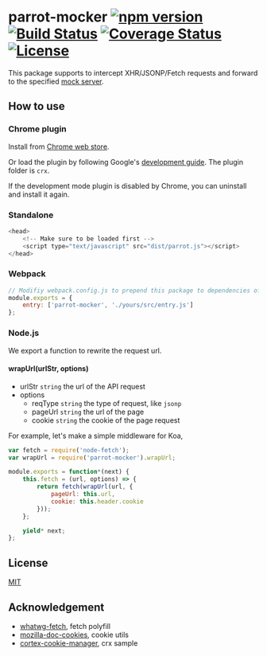# parrot-mocker [![npm version](https://badge.fury.io/js/parrot-mocker.svg)](https://badge.fury.io/js/parrot-mocker) [![Build Status](https://travis-ci.org/chinesedfan/parrot-mocker.svg?branch=master)](https://travis-ci.org/chinesedfan/parrot-mocker) [![Coverage Status](https://coveralls.io/repos/github/chinesedfan/parrot-mocker/badge.svg?branch=master)](https://coveralls.io/github/chinesedfan/parrot-mocker?branch=master) [![License](https://img.shields.io/github/license/chinesedfan/parrot-mocker.svg)][license]

This package supports to intercept XHR/JSONP/Fetch requests and forward to the specified [mock server](https://github.com/chinesedfan/parrot-mocker-web).

## How to use

### Chrome plugin

Install from [Chrome web store](https://chrome.google.com/webstore/detail/parrotmocker/hdhamekapmnmceohfdbfelofidflfelm).

Or load the plugin by following Google's [development guide](https://developer.chrome.com/extensions/getstarted#unpacked). The plugin folder is `crx`.

If the development mode plugin is disabled by Chrome, you can uninstall and install it again.

### Standalone

```js
<head>
    <!-- Make sure to be loaded first -->
    <script type="text/javascript" src="dist/parrot.js"></script>
</head>
```

### Webpack

```js
// Modifiy webpack.config.js to prepend this package to dependencies of each entry
module.exports = {
    entry: ['parrot-mocker', './yours/src/entry.js']  
};
```

### Node.js

We export a function to rewrite the request url.

#### wrapUrl(urlStr, options)

- urlStr `string` the url of the API request
- options
    - reqType `string` the type of request, like `jsonp`
    - pageUrl `string` the url of the page
    - cookie `string` the cookie of the page request

For example, let's make a simple middleware for Koa,

```js
var fetch = require('node-fetch');
var wrapUrl = require('parrot-mocker').wrapUrl;

module.exports = function*(next) {
    this.fetch = (url, options) => {
        return fetch(wrapUrl(url, {
            pageUrl: this.url,
            cookie: this.header.cookie
        }));
    };

    yield* next;
};
```

## License

[MIT][license]

## Acknowledgement

* [whatwg-fetch](https://www.npmjs.com/package/whatwg-fetch), fetch polyfill
* [mozilla-doc-cookies](https://www.npmjs.com/package/mozilla-doc-cookies), cookie utils
* [cortex-cookie-manager](https://github.com/cortexjs/cortex-cookie-manager), crx sample

[license]: https://github.com/chinesedfan/parrot-mocker/blob/master/LICENSE
